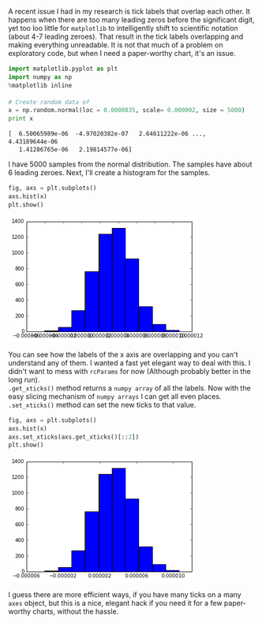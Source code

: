 
A recent issue I had in my research is tick labels that overlap each other. It happens when there are too many leading zeros before the significant digit, yet too loo little for `matplotlib` to intelligently shift to scientific notation (about 4-7 leading zeroes). That result in the tick labels overlapping and making everything unreadable. It is not that much of a problem on exploratory code, but when I need a paper-worthy chart, it's an issue.


```python
import matplotlib.pyplot as plt
import numpy as np
%matplotlib inline

# Create random data of 
x = np.random.normal(loc = 0.0000035, scale= 0.000002, size = 5000)
print x
```

    [  6.50065989e-06  -4.97020382e-07   2.64611222e-06 ...,   4.43189644e-06
       1.41286765e-06   2.19814577e-06]
    

I have 5000 samples from the normal distribution. The samples have about 6 leading zeroes. Next, I'll create a histogram for the samples.


```python
fig, axs = plt.subplots()
axs.hist(x)
plt.show()
```


![png](output_3_0.png)


You can see how the labels of the x axis are overlapping and you can't understand any of them. I wanted a fast yet elegant way to deal with this. I didn't want to mess with `rcParams` for now (Although probably better in the long run).  
`.get_xticks()` method returns a `numpy array` of all the labels. Now with the easy slicing mechanism of `numpy arrays` I can get all even places.  
`.set_xticks()` method can set the new ticks to that value.


```python
fig, axs = plt.subplots()
axs.hist(x)
axs.set_xticks(axs.get_xticks()[::2])
plt.show()
```


![png](output_5_0.png)


I guess there are more efficient ways, if you have many ticks on a many `axes` object, but this is a nice, elegant hack if you need it for a few paper-worthy charts, without the hassle.
